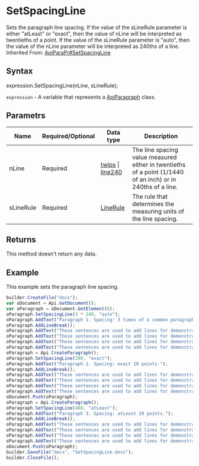 # SetSpacingLine

Sets the paragraph line spacing. If the value of the sLineRule parameter is either "atLeast" or "exact", then the value of nLine will be interpreted as twentieths of a point. If the value of the sLineRule parameter is "auto", then the value of the nLine parameter will be interpreted as 240ths of a line.
<br>Inherited From: [ApiParaPr#SetSpacingLine](../../ApiParaPr/Methods/SetSpacingLine.md)

## Syntax

expression.SetSpacingLine(nLine, sLineRule);

`expression` - A variable that represents a [ApiParagraph](../ApiParagraph.md) class.

## Parametrs

| **Name** | **Required/Optional** | **Data type** | **Description** |
| ------------- | ------------- | ------------- | ------------- |
| nLine | Required | [twips](../../../Enumerations/twips.md) &#124; [line240](../../../Enumerations/line240.md) | The line spacing value measured either in twentieths of a point (1/1440 of an inch) or in 240ths of a line. |
| sLineRule | Required | [LineRule](../../../Enumerations/LineRule.md) | The rule that determines the measuring units of the line spacing. |

## Returns

This method doesn't return any data.

## Example

This example sets the paragraph line spacing.

```javascript
builder.CreateFile("docx");
var oDocument = Api.GetDocument();
var oParagraph = oDocument.GetElement(0);
oParagraph.SetSpacingLine(3 * 240, "auto");
oParagraph.AddText("Paragraph 1. Spacing: 3 times of a common paragraph line spacing.");
oParagraph.AddLineBreak();
oParagraph.AddText("These sentences are used to add lines for demonstrative purposes. ");
oParagraph.AddText("These sentences are used to add lines for demonstrative purposes. ");
oParagraph.AddText("These sentences are used to add lines for demonstrative purposes. ");
oParagraph.AddText("These sentences are used to add lines for demonstrative purposes.");
oParagraph = Api.CreateParagraph();
oParagraph.SetSpacingLine(200, "exact");
oParagraph.AddText("Paragraph 2. Spacing: exact 10 points.");
oParagraph.AddLineBreak();
oParagraph.AddText("These sentences are used to add lines for demonstrative purposes. ");
oParagraph.AddText("These sentences are used to add lines for demonstrative purposes. ");
oParagraph.AddText("These sentences are used to add lines for demonstrative purposes. ");
oParagraph.AddText("These sentences are used to add lines for demonstrative purposes.");
oDocument.Push(oParagraph);
oParagraph = Api.CreateParagraph();
oParagraph.SetSpacingLine(400, "atLeast");
oParagraph.AddText("Paragraph 3. Spacing: atLeast 20 points.");
oParagraph.AddLineBreak();
oParagraph.AddText("These sentences are used to add lines for demonstrative purposes. ");
oParagraph.AddText("These sentences are used to add lines for demonstrative purposes. ");
oParagraph.AddText("These sentences are used to add lines for demonstrative purposes. ");
oParagraph.AddText("These sentences are used to add lines for demonstrative purposes.");
oDocument.Push(oParagraph);
builder.SaveFile("docx", "SetSpacingLine.docx");
builder.CloseFile();
```